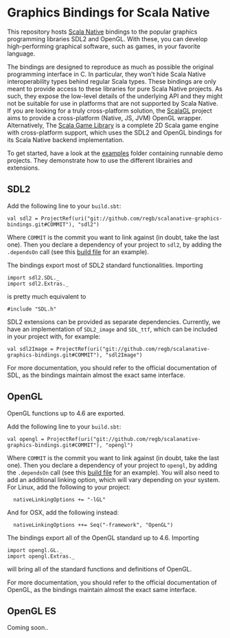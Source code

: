 # Graphics Bindings for Scala Native

This repository hosts [Scala Native](http://scala-native.org) bindings to the
popular graphics programming libraries SDL2 and OpenGL. With these, you can
develop high-performing graphical software, such as games, in your favorite
language.

The bindings are designed to reproduce as much as possible the original
programming interface in C. In particular, they won't hide Scala Native
interoperability types behind regular Scala types. These bindings are only
meant to provide access to these libraries for pure Scala Native projects. As
such, they expose the low-level details of the underlying API and they might
not be suitable for use in platforms that are not supported by Scala Native.
If you are looking for a truly cross-platform solution, the
[ScalaGL](https://github.com/samarion/scalagl) project aims to provide a
cross-platform (Native, JS, JVM) OpenGL wrapper. Alternatively, The [Scala Game
Library](http://github.com/regb/scala-game-library) is a complete 2D Scala game
engine with cross-platform support, which uses the SDL2 and OpenGL bindings for
its Scala Native backend implementation.

To get started, have a look at the [examples](/examples) folder containing
runnable demo projects. They demonstrate how to use the different librairies
and extensions.

## SDL2

Add the following line to your `build.sbt`:

    val sdl2 = ProjectRef(uri("git://github.com/regb/scalanative-graphics-bindings.git#COMMIT"), "sdl2")

Where `COMMIT` is the commit you want to link against (in doubt, take the last one). Then
you declare a dependency of your project to `sdl2`, by adding the `.dependsOn` call (see
this [build file](/examples/snake/build.sbt) for an example).

The bindings export most of SDL2 standard functionalities. Importing

    import sdl2.SDL._
    import sdl2.Extras._

is pretty much equivalent to

    #include "SDL.h"

SDL2 extensions can be provided as separate dependencies. Currently, we have an
implementation of `SDL2_image` and `SDL_ttf`, which can be included in your
project with, for example:

    val sdl2Image = ProjectRef(uri("git://github.com/regb/scalanative-graphics-bindings.git#COMMIT"), "sdl2Image")

For more documentation, you should refer to the official documentation of SDL,
as the bindings maintain almost the exact same interface.

## OpenGL

OpenGL functions up to 4.6 are exported.

Add the following line to your `build.sbt`:

    val opengl = ProjectRef(uri("git://github.com/regb/scalanative-graphics-bindings.git#COMMIT"), "opengl")

Where `COMMIT` is the commit you want to link against (in doubt, take the last one). Then
you declare a dependency of your project to `opengl`, by adding the `.dependsOn` call (see
this [build file](/examples/opengl-setup/build.sbt) for an example). You will also need to
add an additional linking option, which will vary depending on your system. For Linux, add
the following to your project:

      nativeLinkingOptions += "-lGL"

And for OSX, add the following instead:

      nativeLinkingOptions ++= Seq("-framework", "OpenGL")

The bindings export all of the OpenGL standard up to 4.6. Importing

    import opengl.GL._
    import opengl.Extras._

will bring all of the standard functions and definitions of OpenGL.

For more documentation, you should refer to the official documentation of
OpenGL, as the bindings maintain almost the exact same interface.

## OpenGL ES

Coming soon..
